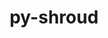 ---
title: "py-shroud"
layout: cache
categories: [package, develop]
meta: {"compilers": ["gcc@=7.5.0"], "num_specs": 6, "num_specs_by_stack": {"radiuss": 6, "root": 6}, "oss": ["ubuntu18.04"], "platforms": ["linux"], "stacks": ["radiuss", "root"], "targets": ["x86_64_v3"], "versions": ["0.12.2"]}
spec_details: [{"compiler": "gcc@=7.5.0", "hash": "f7ohtth3d347i4nl5hxuy6xtfsojtroi", "os": "ubuntu18.04", "platform": "linux", "size": "-", "stacks": ["radiuss", "root"], "target": "x86_64_v3", "variants": ["build_system=python_pip"], "versions": ["0.12.2"]}, {"compiler": "gcc@=7.5.0", "hash": "juomdxedtjgyxq3b4vsrkz2yblbihwhe", "os": "ubuntu18.04", "platform": "linux", "size": "-", "stacks": ["radiuss", "root"], "target": "x86_64_v3", "variants": ["build_system=python_pip"], "versions": ["0.12.2"]}, {"compiler": "gcc@=7.5.0", "hash": "lh37vzodrsrumerr2hwr3o4muwkwno77", "os": "ubuntu18.04", "platform": "linux", "size": "-", "stacks": ["radiuss", "root"], "target": "x86_64_v3", "variants": ["build_system=python_pip"], "versions": ["0.12.2"]}, {"compiler": "gcc@=7.5.0", "hash": "ngxlnhb77c62t74c2setqykx4jb65tid", "os": "ubuntu18.04", "platform": "linux", "size": "-", "stacks": ["radiuss", "root"], "target": "x86_64_v3", "variants": ["build_system=python_pip"], "versions": ["0.12.2"]}, {"compiler": "gcc@=7.5.0", "hash": "tn6jbmpw5r2c7537t4y6i3ydejce2jfg", "os": "ubuntu18.04", "platform": "linux", "size": "-", "stacks": ["radiuss", "root"], "target": "x86_64_v3", "variants": ["build_system=python_pip"], "versions": ["0.12.2"]}, {"compiler": "gcc@=7.5.0", "hash": "uhrc2xuumirxvcku6jsuwlbtkqtueeo7", "os": "ubuntu18.04", "platform": "linux", "size": "-", "stacks": ["radiuss", "root"], "target": "x86_64_v3", "variants": ["build_system=python_pip"], "versions": ["0.12.2"]}]
---